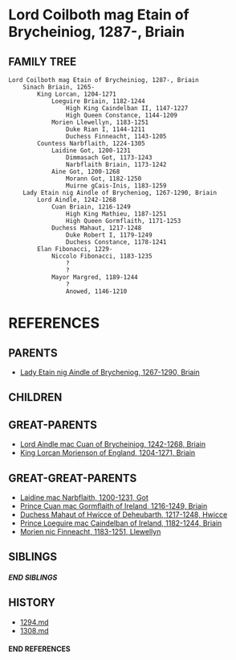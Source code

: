 # Lord Coilboth mag Etain of Brycheiniog, 1287-, Briain

## FAMILY TREE
```
Lord Coilboth mag Etain of Brycheiniog, 1287-, Briain
    Sinach Briain, 1265-
        King Lorcan, 1204-1271
            Loeguire Briain, 1182-1244
                High King Caindelban II, 1147-1227
                High Queen Constance, 1144-1209
            Morien Llewellyn, 1183-1251
                Duke Rian I, 1144-1211
                Duchess Finneacht, 1143-1205
        Countess Narbflaith, 1224-1305
            Laidine Got, 1200-1231
                Dimmasach Got, 1173-1243
                Narbflaith Briain, 1173-1242
            Aine Got, 1200-1268
                Morann Got, 1182-1250
                Muirne gCais-Inis, 1183-1259
    Lady Etain nig Aindle of Brycheniog, 1267-1290, Briain
        Lord Aindle, 1242-1268
            Cuan Briain, 1216-1249
                High King Mathieu, 1187-1251
                High Queen Gormflaith, 1171-1253
            Duchess Mahaut, 1217-1248
                Duke Robert I, 1179-1249    
                Duchess Constance, 1178-1241
        Elan Fibonacci, 1229-
            Niccolo Fibonacci, 1183-1235
                ?
                ?
            Mayor Margred, 1189-1244
                ?
                Anowed, 1146-1210
```


# REFERENCES

## PARENTS 
* [Lady Etain nig Aindle of Brycheniog, 1267-1290, Briain](etain_nig_aindle_1267.md)

## CHILDREN 


## GREAT-PARENTS 
* [Lord Aindle mac Cuan of Brycheiniog, 1242-1268, Briain](aindle_mac_cuan_1242.md)
* [King Lorcan Morienson of England, 1204-1271, Briain](lorcan_morienson_1204.md)


## GREAT-GREAT-PARENTS 
* [Laidine mac Narbflaith, 1200-1231, Got](laidine_mac_narbflaith_1200.md)
* [Prince Cuan mac Gormflaith of Ireland, 1216-1249, Briain](cuan_mac_gormflaith_1216.md)
* [Duchess Mahaut of Hwicce of Deheubarth, 1217-1248, Hwicce](mahaut_of_hwicce_1217.md)
* [Prince Loeguire mac Caindelban of Ireland, 1182-1244, Briain](loeguire_mac_caindelban_1182.md)
* [Morien nic Finneacht, 1183-1251, Llewellyn](morien_nic_finneacht_1183.md)

## SIBLINGS

##### END SIBLINGS  
## HISTORY
* [1294.md](../h/1294.md)
* [1308.md](../h/1308.md)

#### END REFERENCES
